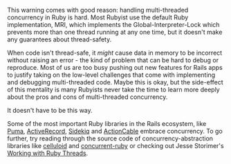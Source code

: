 This warning comes with good reason: handling multi-threaded concurrency in Ruby
is hard. Most Rubyist use the default Ruby implementation, MRI, which implements
the Global-Interpreter-Lock which prevents more than one thread running at any one time,
but it doesn't make any guarantees about thread-safety.

When code isn't thread-safe, it *might* cause data in memory to be incorrect without raising an error -
the kind of problem that can be hard to debug or reproduce. Most of us are too busy
pushing out new features for Rails apps to justify taking on the low-level challenges
that come with implementing and debugging multi-threaded code. Maybe this is
okay, but the side-effect of this mentality is many Rubyists never take the time
to learn more deeply about the pros and cons of multi-threaded concurrency.

It doesn't have to be this way.

Some of the most important Ruby libraries in the Rails ecosystem, like [Puma](), [ActiveRecord](),
[Sidekiq]() and [ActionCable]() embrace concurrency. To go further, try reading through the source
code of concurrency-abstraction libraries like [celluloid]() and
[concurrent-ruby]() or checking out Jesse Storimer's [Working with Ruby Threads](http://www.jstorimer.com/products/working-with-ruby-threads).

